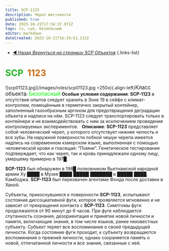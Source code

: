 ```yaml
---
title: SCP-1123
description: Череп жестокости
published: true
date: 2023-10-21T17:34:37.971Z
tags: ru, сцп, безопасный
editor: markdown
dateCreated: 2023-10-21T16:29:51.131Z
---
```


- [:arrow_backward: Назад *Вернуться на страницу SCP Объектов*](/ru/game/scps)
{.links-list}

# <font color="#1fb51f">SCP</font><font color="white">-</font><font color="#c96913">1123</font>
![scp01123.jpg](/images/roles/scp01123.jpg =250x){.align-left}<big>Класс объекта</big>: <font color="#04f504"><big>Безопасный</big></font>
**Особые условия содержания**: **SCP-1123** в отсутствие опытов следует хранить в Зоне 19 в сейфе с климат-контролем, помещённым в герметично закрытый контейнер, заполненный газообразным аргоном для предотвращения деградации объекта и надписи на нём. SCP-1123 следует транспортировать только в контейнере и не взаимодействовать с ним за исключением проведения контролируемых экспериментов.
 
**Описание**: **SCP-1123** представляет собой человеческий череп, у которого отсутствует нижняя челюсть и все зубы. На наружной поверхности лобной чешуи черепа имеется надпись на современном кхмерском языке, выполненная с помощью человеческой крови и гласящая: "Помни". Генетическое тестирование подтверждает, что как череп, так и кровь принадлежали одному лицу, умершему примерно в 197█.
 
 
 

**SCP-1123** был обнаружен в 198█ полковником Вьетнамской народной армии Ху ████ в Музее ████ █████ ███████ в █████ ████, Камбоджа. **SCP-1123** был перехвачен агентами Фонда после доставки в Ханой.

Субъекты, прикоснувшиеся к поверхности **SCP-1123**, испытывают состояние диссоциативной фуги, которое проявляется мгновенно и не зависит от прекращения контакта с **SCP-1123**. Симптомы фуги продолжаются от 90 минут до 6 часов. При фуге наблюдается спутанность сознания, дезориентация и принятие новой личности и памяти, включающие знания, в том числе языков, ранее неизвестных субъекту. Субъект теряет все воспоминания о своей предыдущей личности. Когда состояние фуги проходит, к субъекту возвращаются воспоминания о прежней личности, однако сохраняется память о новой, отпечатанной личности и все знания, связанные с ней.